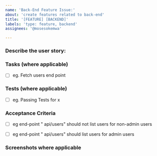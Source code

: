 ```yaml
---
name: 'Back-End Feature Issue:'
about: 'create features related to back-end'
title: '[FEATURE] [BACKEND]'
labels: 'type: feature, backend'
assignees: '@mosesokemwa'

---
```


### Describe the user story:
<!-- eg Admin should be able to delete single or multiple users so that it is easy to manage users.  -->

### Tasks (where applicable)
<!-- Please describe back-end tasks needed to accomplished this-->
- [ ]  eg. Fetch users end point



### Tests (where applicable)
<!-- Please describe tests-->
- [ ]  eg. Passing Tests for x


### Acceptance Criteria
<!-- Detailed checklist of acceptance criteria  -->
- [ ] eg end-point  " api/users" should not list users  for non-admin users
- [ ] eg end-point  " api/users" should list users for admin users





### Screenshots where applicable
